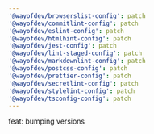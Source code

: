 ```yaml
---
'@wayofdev/browserslist-config': patch
'@wayofdev/commitlint-config': patch
'@wayofdev/eslint-config': patch
'@wayofdev/htmlhint-config': patch
'@wayofdev/jest-config': patch
'@wayofdev/lint-staged-config': patch
'@wayofdev/markdownlint-config': patch
'@wayofdev/postcss-config': patch
'@wayofdev/prettier-config': patch
'@wayofdev/secretlint-config': patch
'@wayofdev/stylelint-config': patch
'@wayofdev/tsconfig-config': patch
---
```


feat: bumping versions
